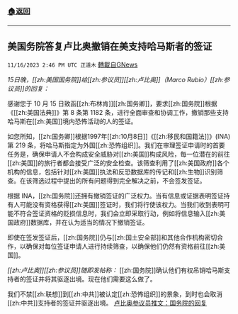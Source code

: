 ###  [:house:返回](README.md)
---


## 美国务院答复卢比奥撤销在美支持哈马斯者的签证
`11/16/2023 2:46 PM UTC 正道木` [轉載自GNews](https://gnews.org/articles/1984032)

*15日晚，[[zh:美国国务院]]给[[zh:参议员]][[zh:卢比奥]]（Marco Rubio）[[zh:参议员]]的回复：*

感谢您于 10 月 15 日致函[[zh:布林肯]][[zh:国务卿]]，要求[[zh:国务院]]根据《[[zh:美国法典]]》第 8 条第 1182 条，进行全面审查和协调工作，撤销那些支持哈马斯在[[zh:美国]]境内恐怖活动的人的签证。

如您所知，[[zh:国务卿]]根据1997年[[zh:10月8日]]《[[zh:移民和国籍法]]》(INA) 第 219 条，将哈马斯指定为外国[[zh:恐怖组织]]。我们在审理签证申请时的首要任务是，确保申请人不会构成安全威胁对[[zh:美国]]构成风险，每一位潜在的前往[[zh:美国]]的旅行者都会接受广泛的安全检查。该筛查利用了[[zh:美国政府]]各个机构的信息，包括针对[[zh:美国]]执法和反恐数据库的传记和[[zh:生物]]识别筛查。在该筛选过程中提出的所有问题得到完全解决之前，不会签发签证。

根据 INA，[[zh:国务院]]还拥有撤销签证的广泛权力。当有信息或证据表明签证持有人可能没有资格获得[[zh:美国]]签证时，我们将行使该权力。当我们收到表明可能不符合签证资格的贬损信息时，我们会立即采取行动，例如将信息输入[[zh:美国政府]]数据库，并在认为适当的情况下撤销签证。

即使在签发签证后，[[zh:国务院]]仍与[[zh:国土安全部]]和其他合作机构密切合作，以确保对每位签证申请人进行持续筛查，以确保他们仍然有资格前往[[zh:美国]]。

*[[zh:卢比奥]][[zh:参议员]]随即发帖称：* [[zh:国务院]]确认他们有权吊销哈马斯支持者的签证并将其驱逐出境。现在他们需要这么做了。

我们不禁[[zh:联想]]到[[zh:中共]]被认定[[zh:恐怖组织]]的景象，到时也会取消[[zh:中共]]支持者的签证并驱逐出境。
[卢比奥参议员推文：国务院的回复](https://x.com/marcorubio/status/1724943837343219866?s=20)
